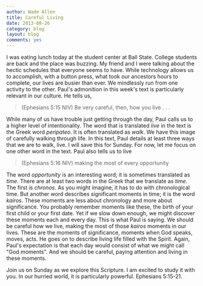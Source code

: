 ```yaml
---
author: Wade Allen
title: Careful Living
date: 2013-08-26
category: blog
layout: blog
comments: yes
---
```


I was eating lunch today at the student center at Ball State. College students are back and the place was buzzing. My friend and I were talking about the hectic schedules that everyone seems to have. While technology allows us to accomplish, with a button press, what took our ancestors hours to complete, our lives are busier than ever. We mindlessly run from one activity to the other. Paul's admonition in this week's text is particularly relevant in our culture. He tells us,

>(Ephesians 5:15 NIV) Be very careful, then, how you live . . .

While many of us have trouble just getting through the day, Paul calls us to a higher level of intentionality. The word that is translated *live* in the text is the Greek word *peripateo*. It is often translated as *walk*. We have this image of carefully walking through life. In this text, Paul details at least three ways that we are to walk, live. I will save this for Sunday. For now, let me focus on one other word in the text. Paul also tells us to live

>(Ephesians 5:16 NIV) making the most of every opportunity

The word *opportunity* is an interesting word; it is sometimes translated as *time*. There are at least two words in the Greek that we translate as *time*. The first is *chronos*. As you might imagine, it has to do with chronological time. But another word describes significant moments in time; it is the word *kairos*. These moments are less about chronology and more about significance. You probably remember moments like these, the birth of your first child or your first date. Yet if we slow down enough, we might discover these moments each and every day. This is what Paul is saying. We should be careful how we live, making the most of those *kairos* moments in our lives. These are the moments of significance, moments when God speaks, moves, acts. He goes on to describe living life filled with the Spirit. Again, Paul's expectation is that each day would consist of what we might call "God moments". And we should be careful, paying attention and living in these moments.

Join us on Sunday as we explore this Scripture. I am excited to study it with you. In our hurried world, it is particularly powerful. Ephesians 5:15-21.

